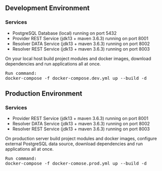 <h2>Development Environment</h2>
<h3>Services</h3>
<ul>
<li>PostgreSQL Database (local) running on port 5432</li>
<li>Provider REST Service (jdk13 + maven 3.6.3) running on port 8001</li>
<li>Resolver DATA Service (jdk13 + maven 3.6.3) running on port 8002</li>
<li>Resolver REST Service (jdk13 + maven 3.6.3) running on port 8003</li>
</ul>
<p>
On your local host build project modules and docker images, download dependencies and run applications all at once.
</p>
<pre>
Run command:
docker-compose -f docker-compose.dev.yml up --build -d
</pre>
<h2>Production Environment</h2>
<h3>Services</h3>
<ul>
<li>Provider REST Service (jdk13 + maven 3.6.3) running on port 8001</li>
<li>Resolver DATA Service (jdk13 + maven 3.6.3) running on port 8002</li>
<li>Resolver REST Service (jdk13 + maven 3.6.3) running on port 8003</li>
</ul>
<p>
On production server build project modules and docker images, configure external PostgreSQL data source, download dependencies and run applications all at once.
</p>
<pre>
Run command:
docker-compose -f docker-comose.prod.yml up --build -d
</pre>
